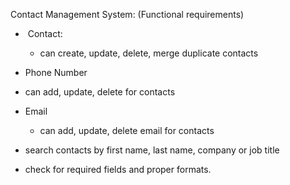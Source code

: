 Contact Management System: (Functional requirements)



- ​        Contact:

  - can create, update, delete, merge duplicate contacts

-    Phone Number

  - can add, update, delete for contacts

- Email

  - can add, update, delete email for contacts

- search contacts by first name, last name, company or job title

-  check for required fields and proper formats.

  







